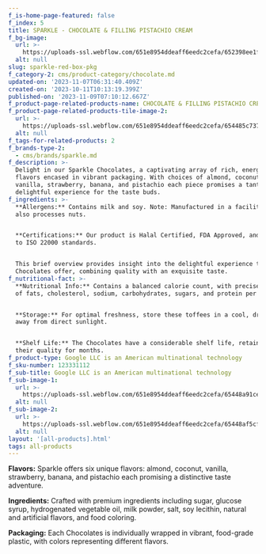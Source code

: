 ```yaml
---
f_is-home-page-featured: false
f_index: 5
title: SPARKLE - CHOCOLATE & FILLING PISTACHIO CREAM
f_bg-image:
  url: >-
    https://uploads-ssl.webflow.com/651e8954ddeaff6eedc2cefa/652398ee1f5870e144582e6d_Group%20535.png
  alt: null
slug: sparkle-red-box-pkg
f_category-2: cms/product-category/chocolate.md
updated-on: '2023-11-07T06:31:40.409Z'
created-on: '2023-10-11T10:13:19.399Z'
published-on: '2023-11-09T07:10:12.667Z'
f_product-page-related-products-name: CHOCOLATE & FILLING PISTACHIO CREAM
f_product-page-related-products-tile-image-2:
  url: >-
    https://uploads-ssl.webflow.com/651e8954ddeaff6eedc2cefa/654485c7373979bdf3cef9e5_pistachio.png
  alt: null
f_tags-for-related-products: 2
f_brands-type-2:
  - cms/brands/sparkle.md
f_description: >-
  Delight in our Sparkle Chocolates, a captivating array of rich, energetic
  flavors encased in vibrant packaging. With choices of almond, coconut,
  vanilla, strawberry, banana, and pistachio each piece promises a tantalizing,
  delightful experience for the taste buds.
f_ingredients: >-
  **Allergens:** Contains milk and soy. Note: Manufactured in a facility that
  also processes nuts.


  ‍**Certifications:** Our product is Halal Certified, FDA Approved, and adheres
  to ISO 22000 standards.


  This brief overview provides insight into the delightful experience that these
  Chocolates offer, combining quality with an exquisite taste.
f_nutritional-fact: >-
  **Nutritional Info:** Contains a balanced calorie count, with precise amounts
  of fats, cholesterol, sodium, carbohydrates, sugars, and protein per serving.


  ‍**Storage:** For optimal freshness, store these toffees in a cool, dry place,
  away from direct sunlight.


  ‍**Shelf Life:** The Chocolates have a considerable shelf life, retaining
  their quality for months.
f_product-type: Google LLC is an American multinational technology
f_sku-number: 123331112
f_sub-title: Google LLC is an American multinational technology
f_sub-image-1:
  url: >-
    https://uploads-ssl.webflow.com/651e8954ddeaff6eedc2cefa/65448a91ce1b7c9c263d40dd_strawberry.png
  alt: null
f_sub-image-2:
  url: >-
    https://uploads-ssl.webflow.com/651e8954ddeaff6eedc2cefa/65448af5cfc47061bfd35bd5_vanilla.png
  alt: null
layout: '[all-products].html'
tags: all-products
---
```


**Flavors:** Sparkle offers six unique flavors: almond, coconut, vanilla, strawberry, banana, and pistachio each promising a distinctive taste adventure.

‍**Ingredients:** Crafted with premium ingredients including sugar, glucose syrup, hydrogenated vegetable oil, milk powder, salt, soy lecithin, natural and artificial flavors, and food coloring.

‍**Packaging:** Each Chocolates is individually wrapped in vibrant, food-grade plastic, with colors representing different flavors.
